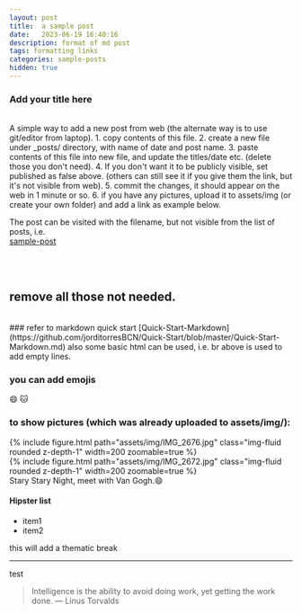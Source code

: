 ```yaml
---
layout: post
title:  a sample post
date:   2023-06-19 16:40:16
description: format of md post
tags: formatting links
categories: sample-posts
hidden: true
---
```


### Add your title here
<br/>
A simple way to add a new post from web (the alternate way is to use git/editor from laptop).
1. copy contents of this file.
2. create a new file under _posts/ directory, with name of date and post name.
3. paste contents of this file into new file, and update the titles/date etc. (delete those you don't need).
4. If you don't want it to be publicly visible, set published as false above. (others can still see it if you give them the link, but it's not visible from web).
5. commit the changes, it should appear on the web in 1 minute or so.
6. if you have any pictures, upload it to assets/img (or create your own folder) and add a link as example below.

The post can be visited with the filename, but not visible from the list of posts, i.e. <br/>
[sample-post](https://yaxy-jasmine.github.io/blog/2024/sample-post/)

<br/><br/>

## remove all those not needed.
<br/>
### refer to markdown quick start
[Quick-Start-Markdown](https://github.com/jorditorresBCN/Quick-Start/blob/master/Quick-Start-Markdown.md)
also some basic html can be used, i.e. br above is used to add empty lines.

### you can add emojis
:smile: :cat:

### to show pictures (which was already uploaded to assets/img/):
{% include figure.html path="assets/img/IMG_2676.jpg" class="img-fluid rounded z-depth-1" width=200 zoomable=true %}
<br/>
{% include figure.html path="assets/img/IMG_2672.jpg" class="img-fluid rounded z-depth-1" width=200 zoomable=true %}
<br/>
Stary Stary Night, meet with Van Gogh.:smile:


#### Hipster list
<ul>
    <li>item1</li>
    <li>item2</li>

</ul>

this will add a thematic break
<hr>
test

<blockquote>
   Intelligence is the ability to avoid doing work, yet getting the work done.
    — Linus Torvalds
</blockquote>
